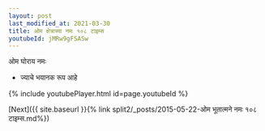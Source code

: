 ```yaml
---
layout: post
last_modified_at: 2021-03-30
title: ओम क्षेत्राच्या नमः १०८ टाइम्स
youtubeId: jMRw9gFSASw
---
```

 
 
 ओम घोराय नमः  
 
 -  ज्याचे भयानक रूप आहे 
 
  
 
  
 
 
 
 
 
 


{% include youtubePlayer.html id=page.youtubeId %}
 
[Next]({{ site.baseurl }}{% link  split2/_posts/2015-05-22-ओम भूतात्मने नमः १०८ टाइम्स.md%})
 
